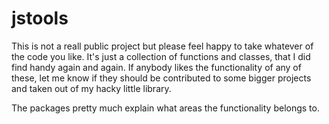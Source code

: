 # jstools

This is not a reall public project but please feel happy to take whatever of the code you like. It's just a collection of
functions and classes, that I did find handy again and again. If anybody likes the functionality of any of these, let me 
know if they should be contributed to some bigger projects and taken out of my hacky little library.

The packages pretty much explain what areas the functionality belongs to. 
